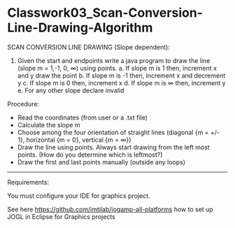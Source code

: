 # Classwork03_Scan-Conversion-Line-Drawing-Algorithm

SCAN CONVERSION LINE DRAWING (Slope dependent):

1. Given the start and endpoints write a java program to draw the line (slope m = 1,-1, 0, ∞) using points.
  a. If slope m is 1 then, increment x and y draw the point
  b. If slope m is -1 then, increment x and decrement y
  c. If slope m is 0 then, increment x
  d. If slope m is ∞ then, increment y
  e. For any other slope declare invalid

Procedure:
- Read the coordinates (from user or a .txt file)
- Calculate the slope m
- Choose among the four orientation of straight lines (diagonal {m = +/- 1}, horizontal {m = 0}, vertical {m = ∞})
- Draw the line using points. Always start drawing from the left most points. (How do you determine which is leftmost?)
- Draw the first and last points manually (outside any loops)


-----------
Requirements: 

You must configure your IDE for graphics project.

See here https://github.com/imtilab/jogamp-all-platforms how to set up JOGL in Eclipse for Graphics projects
